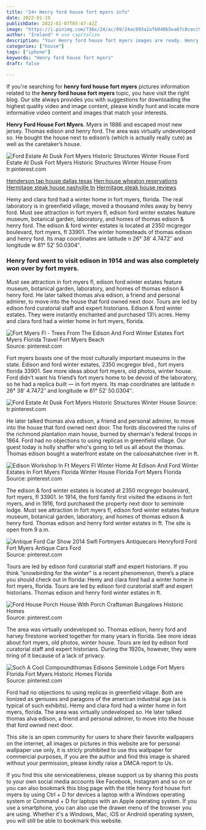 ```yaml
---
title: "24+ Henry ford house fort myers info"
date: 2022-01-19
publishDate: 2022-02-07T05:47:42Z
image: "https://i.pinimg.com/736x/24/ac/89/24ac893a2afb040b5ea87c8cecc97eac--fort-myers-historic-homes.jpg"
author: "Ireland" # use capitalize
description: "Your Henry ford house fort myers images are ready. Henry ford house fort myers are a topic that is being searched for and liked by netizens now. You can Download the Henry ford house fort myers files here. Find and Download all royalty-free photos."
categories: ["house"]
tags: ["iphone"]
keywords: "Henry ford house fort myers"
draft: false

---
```


If you're searching for **henry ford house fort myers** pictures information related to the **henry ford house fort myers** topic, you have visit the right  blog.  Our site always  provides you with  suggestions  for downloading  the highest  quality video and image  content, please kindly hunt and locate more informative video content and images  that match your interests.

**Henry Ford House Fort Myers**. Myers in 1886 and escaped most new jersey. Thomas edison and henry ford. The area was virtually undeveloped so. He bought the house next to edison’s (which is actually really cute) as well as the caretaker’s house.

![Ford Estate At Dusk Fort Myers Historic Structures Winter House](https://i.pinimg.com/originals/42/e6/14/42e614704e88cf62174d0507033e7363.jpg "Ford Estate At Dusk Fort Myers Historic Structures Winter House")
Ford Estate At Dusk Fort Myers Historic Structures Winter House From tr.pinterest.com

[Henderson tap house dallas texas](/henderson-tap-house-dallas-texas/)
[Hen house wheaton reservations](/hen-house-wheaton-reservations/)
[Hermitage steak house nashville tn](/hermitage-steak-house-nashville-tn/)
[Hermitage steak house reviews](/hermitage-steak-house-reviews/)

Hemy and clara ford had a winter home in fort myers, florida. The real laboratory is in greenfield village, moved a thousand miles away by henry ford. Must see attraction in fort myers fl, edison ford winter estates feature museum, botanical garden, laboratory, and homes of thomas edison &amp; henry ford. The edison &amp; ford winter estates is located at 2350 mcgregor boulevard, fort myers, fl 33901. The winter homesteads of thomas edison and henry ford. Its map coordinates are latitude n 26° 38′ 4.7472″ and longitude w 81° 52′ 50.0304″.

### Henry ford went to visit edison in 1914 and was also completely won over by fort myers.

Must see attraction in fort myers fl, edison ford winter estates feature museum, botanical garden, laboratory, and homes of thomas edison &amp; henry ford. He later talked thomas alva edison, a friend and personal admirer, to move into the house that ford owned next door. Tours are led by edison ford curatorial staff and expert historians. Edison &amp; ford winter estates. They were instantly enchanted and purchased 13½ acres. Hemy and clara ford had a winter home in fort myers, florida.


![Fort Myers Fl - Trees From The Edison And Ford Winter Estates Fort Myers Florida Travel Fort Myers Beach](https://i.pinimg.com/474x/9e/a4/db/9ea4db028d79ca1c6b34fe3407598b08--ft-myers-florida-things-to-do-fort-myers-beach-florida.jpg "Fort Myers Fl - Trees From The Edison And Ford Winter Estates Fort Myers Florida Travel Fort Myers Beach")
Source: pinterest.com

Fort myers boasts one of the most culturally important museums in the state. Edison and ford winter estates, 2350 mcgregor blvd., fort myers florida 33901. See more ideas about fort myers, old photos, winter house. Ford didn’t want his friend’s fort myers home to be devoid of the laboratory, so he had a replica built — in fort myers. Its map coordinates are latitude n 26° 38′ 4.7472″ and longitude w 81° 52′ 50.0304″.

![Ford Estate At Dusk Fort Myers Historic Structures Winter House](https://i.pinimg.com/originals/42/e6/14/42e614704e88cf62174d0507033e7363.jpg "Ford Estate At Dusk Fort Myers Historic Structures Winter House")
Source: tr.pinterest.com

He later talked thomas alva edison, a friend and personal admirer, to move into the house that ford owned next door. The fords discovered the ruins of the richmond plantation main house, burned by sherman&#039;s federal troops in 1864. Ford had no objections to using replicas in greenfield village. Our guest today is holly shaffer who&#039;s going to tell us all about the thomas. Thomas edison bought a waterfront estate on the caloosahatchee river in ft.

![Edison Workshop In Ft Meyers Fl Winter Home At Edison And Ford Winter Estates In Fort Myers Florida Winter House Florida Fort Myers Florida](https://i.pinimg.com/originals/c9/fd/b3/c9fdb3bde33dad1112945b2f53212127.jpg "Edison Workshop In Ft Meyers Fl Winter Home At Edison And Ford Winter Estates In Fort Myers Florida Winter House Florida Fort Myers Florida")
Source: pinterest.com

The edison &amp; ford winter estates is located at 2350 mcgregor boulevard, fort myers, fl 33901. In 1914, the ford family first visited the edisons in fort myers, and in 1916, ford purchased the property next door to seminole lodge. Must see attraction in fort myers fl, edison ford winter estates feature museum, botanical garden, laboratory, and homes of thomas edison &amp; henry ford. Thomas edison and henry ford winter estates in ft. The site is open from 9 a.m.

![Antique Ford Car Show 2014 Swfl Fortmyers Antiquecars Henryford Ford Fort Myers Antique Cars Ford](https://i.pinimg.com/originals/27/50/a0/2750a0f0d5370c08e30ad04412702bc5.jpg "Antique Ford Car Show 2014 Swfl Fortmyers Antiquecars Henryford Ford Fort Myers Antique Cars Ford")
Source: pinterest.com

Tours are led by edison ford curatorial staff and expert historians. If you think “snowbirding for the winter” is a recent phenomenon, there’s a place you should check out in florida: Hemy and clara ford had a winter home in fort myers, florida. Tours are led by edison ford curatorial staff and expert historians. Thomas edison and henry ford winter estates in ft.

![Ford House Porch House With Porch Craftsman Bungalows Historic Homes](https://i.pinimg.com/originals/f7/0e/f7/f70ef761de5bd35b947166b2a4b134bb.jpg "Ford House Porch House With Porch Craftsman Bungalows Historic Homes")
Source: pinterest.com

The area was virtually undeveloped so. Thomas edison, henry ford and harvey firestone worked together for many years in florida. See more ideas about fort myers, old photos, winter house. Tours are led by edison ford curatorial staff and expert historians. During the 1920s, however, they were tiring of it because of a lack of privacy.

![Such A Cool Compoundthomas Edisons Seminole Lodge Fort Myers Florida Fort Myers Historic Homes Florida](https://i.pinimg.com/736x/24/ac/89/24ac893a2afb040b5ea87c8cecc97eac--fort-myers-historic-homes.jpg "Such A Cool Compoundthomas Edisons Seminole Lodge Fort Myers Florida Fort Myers Historic Homes Florida")
Source: pinterest.com

Ford had no objections to using replicas in greenfield village. Both are lionized as geniuses and paragons of the american industrial age (as is typical of such exhibits). Hemy and clara ford had a winter home in fort myers, florida. The area was virtually undeveloped so. He later talked thomas alva edison, a friend and personal admirer, to move into the house that ford owned next door.

This site is an open community for users to share their favorite wallpapers on the internet, all images or pictures in this website are for personal wallpaper use only, it is stricly prohibited to use this wallpaper for commercial purposes, if you are the author and find this image is shared without your permission, please kindly raise a DMCA report to Us.

If you find this site serviceableness, please support us by sharing this posts to your own social media accounts like Facebook, Instagram and so on or you can also bookmark this blog page with the title henry ford house fort myers by using Ctrl + D for devices a laptop with a Windows operating system or Command + D for laptops with an Apple operating system. If you use a smartphone, you can also use the drawer menu of the browser you are using. Whether it's a Windows, Mac, iOS or Android operating system, you will still be able to bookmark this website.
